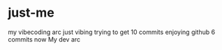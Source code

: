 # just-me
my vibecoding arc
just vibing
trying to get 10 commits
enjoying github
6 commits now
My dev arc
